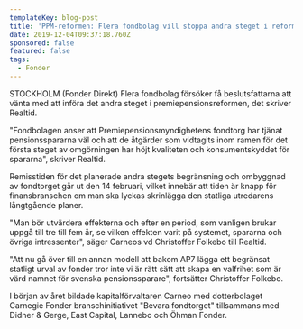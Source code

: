 ```yaml
---
templateKey: blog-post
title: 'PPM-reformen: Flera fondbolag vill stoppa andra steget i reformen'
date: 2019-12-04T09:37:18.760Z
sponsored: false
featured: false
tags:
  - Fonder
---
```

STOCKHOLM (Fonder Direkt) Flera fondbolag försöker få beslutsfattarna att vänta med att införa det andra steget i premiepensionsreformen, det skriver Realtid.



"Fondbolagen anser att Premiepensionsmyndighetens fondtorg har tjänat pensionsspararna väl och att de åtgärder som vidtagits inom ramen för det första steget av omgörningen har höjt kvaliteten och konsumentskyddet för spararna", skriver Realtid.



Remisstiden för det planerade andra stegets begränsning och ombyggnad av fondtorget går ut den 14 februari, vilket innebär att tiden är knapp för finansbranschen om man ska lyckas skrinlägga den statliga utredarens långtgående planer.



"Man bör utvärdera effekterna och efter en period, som vanligen brukar uppgå till tre till fem år, se vilken effekten varit på systemet, spararna och övriga intressenter", säger Carneos vd Christoffer Folkebo till Realtid.



"Att nu gå över till en annan modell att bakom AP7 lägga ett begränsat statligt urval av fonder tror inte vi är rätt sätt att skapa en valfrihet som är värd namnet för svenska pensionssparare", fortsätter Christoffer Folkebo.



I början av året bildade kapitalförvaltaren Carneo med dotterbolaget Carnegie Fonder branschinitiativet "Bevara fondtorget" tillsammans med Didner & Gerge, East Capital, Lannebo och Öhman Fonder.
